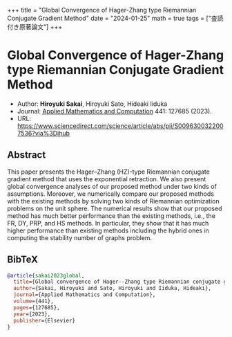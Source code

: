 +++
title = "Global Convergence of Hager-Zhang type Riemannian Conjugate Gradient Method"
date = "2024-01-25"
math = true
tags = ["査読付き原著論文"]
+++

# Global Convergence of Hager-Zhang type Riemannian Conjugate Gradient Method
- Author: **Hiroyuki Sakai**, Hiroyuki Sato, Hideaki Iiduka
- Journal: [Applied Mathematics and Computation](https://www.sciencedirect.com/journal/applied-mathematics-and-computation) 441: 127685 (2023).
- URL: https://www.sciencedirect.com/science/article/abs/pii/S0096300322007536?via%3Dihub

## Abstract
This paper presents the Hager–Zhang (HZ)-type Riemannian conjugate gradient method that
uses the exponential retraction. We also present global convergence analyses of our
proposed method under two kinds of assumptions. Moreover, we numerically
compare our proposed methods with the existing methods by solving two kinds
of Riemannian optimization problems on the unit sphere. The numerical results
show that our proposed method has much better performance than the existing methods,
i.e., the FR, DY, PRP, and HS methods. In particular, they show that it
has much higher performance than existing methods including the hybrid ones
in computing the stability number of graphs problem.

## BibTeX
```bibtex
@article{sakai2023global,
  title={Global convergence of Hager--Zhang type Riemannian conjugate gradient method},
  author={Sakai, Hiroyuki and Sato, Hiroyuki and Iiduka, Hideaki},
  journal={Applied Mathematics and Computation},
  volume={441},
  pages={127685},
  year={2023},
  publisher={Elsevier}
}
```